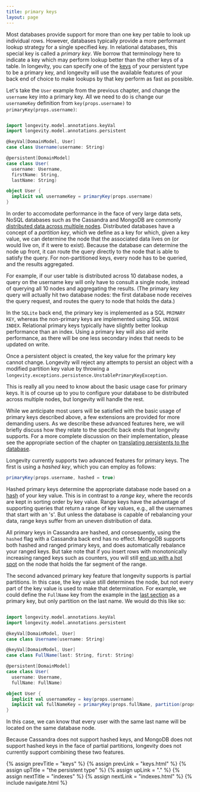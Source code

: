 ```yaml
---
title: primary keys
layout: page
---
```


Most databases provide support for more than one key per table to look up individual rows. However,
databases typically provide a more performant lookup strategy for a single specified key. In
relational databases, this special key is called a _primary key_. We borrow that terminology here to
indicate a key which may perform lookup better than the other keys of a table. In longevity, you can
specify one of the [keys](keys.html) of your persistent type to be a primary key, and longevity will
use the available features of your back end of choice to make lookups by that key perform as fast as
possible.

Let's take the `User` example from the previous chapter, and change the `username` key into a
primary key. All we need to do is change our `usernameKey` definition from `key(props.username)` to
`primaryKey(props.username)`:

```scala

import longevity.model.annotations.keyVal
import longevity.model.annotations.persistent

@keyVal[DomainModel, User]
case class Username(username: String)

@persistent[DomainModel]
case class User(
  username: Username,
  firstName: String,
  lastName: String)

object User {
  implicit val usernameKey = primaryKey(props.username)
}
```

In order to accomodate performance in the face of very large data sets, NoSQL databases such as the
Cassandra and MongoDB are commonly [distributed data across multiple
nodes](https://en.wikipedia.org/wiki/Distributed_database). Distributed databases have a concept of
a *partition key*, which we define as a key for which, given a key value, we can determine the node
that the associated data lives on (or would live on, if it were to exist). Because the database can
determine the node up front, it can route the query directly to the node that is able to satisfy the
query. For non-partitioned keys, every node has to be queried, and the results aggregated.

For example, if our user table is distributed across 10 database
nodes, a query on the username key will only have to consult a single
node, instead of querying all 10 nodes and aggregating the results.
(The primary key query will actually hit two database nodes: the
first database node receives the query request, and routes the query
to node that holds the data.)

In the `SQLite` back end, the primary key is implemented as a SQL
`PRIMARY KEY`, whereas the non-primary keys are implemented using SQL
`UNIQUE INDEX`. Relational primary keys typically have slightly better
lookup performance than an index. Using a primary key will also aid
write performance, as there will be one less secondary index that
needs to be updated on write.

Once a persistent object is created, the key value for the primary
key cannot change. Longevity will reject any attempts to persist an
object with a modified partition key value by throwing a
`longevity.exceptions.persistence.UnstablePrimaryKeyException`.

This is really all you need to know about the basic usage case for
primary keys. It is of course up to you to configure your database to
be distributed across multiple nodes, but longevity will handle the
rest.

While we anticipate most users will be satisfied with the basic usage
of primary keys described above, a few extensions are provided for
more demanding users. As we describe these advanced features here, we
will briefly discuss how they relate to the specific back ends that
longevity supports. For a more complete discussion on their
implementation, please see the appropriate section of the chapter on
[translating persistents to the database](../translation).

Longevity currently supports two advanced features for primary
keys. The first is using a *hashed key*, which you can employ as
follows:

```scala
primaryKey(props.username, hashed = true)
```

Hashed primary keys determine the appropriate database node based on
a [hash](https://en.wikipedia.org/wiki/Hash_function) of your key
value. This is in contrast to a *range key*, where the records are
kept in sorting order by key value. Range keys have the advantage of
supporting queries that return a range of key values, e.g., all the
usernames that start with an 's'. But unless the database is capable
of rebalancing your data, range keys suffer from an uneven
distribution of data.

All primary keys in Cassandra are hashed, and consequently, using
the `hashed` flag with a Cassandra back end has no effect. MongoDB
supports both hashed and ranged primary keys, and does automatically
rebalance your ranged keys. But take note that if you insert rows with
monotonically increasing ranged keys such as counters, you will still
[end up with a hot
spot](https://docs.mongodb.com/v3.2/core/sharding-shard-key/#shard-key-monotonic)
on the node that holds the far segment of the range.

The second advanced primary key feature that longevity supports is
partial partitions. In this case, the key value still determines the
node, but not every part of the key value is used to make that
determination. For example, we could define the `FullName` key from
the example in the [last section](keys.html) as a primary key, but
only partition on the last name. We would do this like so:

```scala

import longevity.model.annotations.keyVal
import longevity.model.annotations.persistent

@keyVal[DomainModel, User]
case class Username(username: String)

@keyVal[DomainModel, User]
case class FullName(last: String, first: String)

@persistent[DomainModel]
case class User(
  username: Username,
  fullName: FullName)

object User {
  implicit val usernameKey = key(props.username)
  implicit val fullNameKey = primaryKey(props.fullName, partition(props.fullName.last))
}
```

In this case, we can know that every user with the same last name will
be located on the same database node.

Because Cassandra does not support hashed keys, and MongoDB does not
support hashed keys in the face of partial partitions, longevity does
not currently support combining these two features.

{% assign prevTitle = "keys" %}
{% assign prevLink = "keys.html" %}
{% assign upTitle = "the persistent type" %}
{% assign upLink = "." %}
{% assign nextTitle = "indexes" %}
{% assign nextLink = "indexes.html" %}
{% include navigate.html %}
